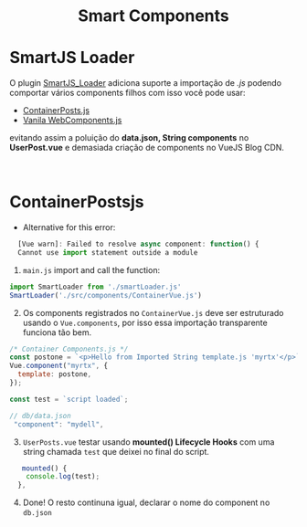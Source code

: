 <h1 align="center">Smart Components</h1>

# SmartJS Loader

O plugin [SmartJS_Loader](https://github.com/geraldotech/DevMap/tree/main/Vue/SmartJS_Loader) adiciona suporte a importação de _.js_ podendo comportar vários components filhos com isso você pode usar:

- [ContainerPosts.js](#ContainerPostsjs)
- [Vanila WebComponents.js](https://github.com/geraldotech/DevMap/tree/main/JavaScript/assets/thread/Web-Components)

evitando assim a poluição do **data.json, String components** no **UserPost.vue** e demasiada criação de components no VueJS Blog CDN.

&nbsp;
&nbsp;
&nbsp;

#

# ContainerPostsjs

- Alternative for this error:

```js
  [Vue warn]: Failed to resolve async component: function() {
  Cannot use import statement outside a module
```

1. `main.js` import and call the function:

```js
import SmartLoader from './smartLoader.js'
SmartLoader('./src/components/ContainerVue.js')
```

2. Os components registrados no `ContainerVue.js` deve ser estruturado usando o `Vue.components`, por isso essa importação transparente funciona tão bem.

```js
/* Container Components.js */
const postone = `<p>Hello from Imported String template.js 'myrtx'</p>`;
Vue.component("myrtx", {
  template: postone,
});

const test = `script loaded`;

// db/data.json
 "component": "mydell",
```

3. `UserPosts.vue` testar usando **mounted() Lifecycle Hooks** com uma string chamada `test` que deixei no final do script.

```js
   mounted() {
    console.log(test);
  },
```

4. Done! O resto continuna igual, declarar o nome do component no `db.json`
